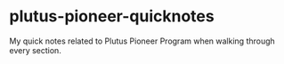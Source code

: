 # plutus-pioneer-quicknotes
My quick notes related to Plutus Pioneer Program when walking through every section. 
